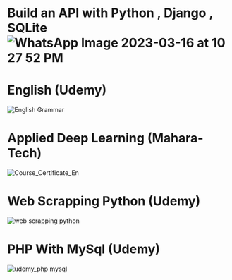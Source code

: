 # Build an API with Python , Django , SQLite![WhatsApp Image 2023-03-16 at 10 27 52 PM](https://user-images.githubusercontent.com/52500501/226011694-8c55a2cc-f47a-4fd0-9541-8cff6eafdef4.jpeg)


# English (Udemy)

![English Grammar](https://user-images.githubusercontent.com/52500501/188263212-9d39904a-aa6c-4482-923f-9193b323c11f.jpg)

# Applied Deep Learning (Mahara-Tech)

![Course_Certificate_En](https://user-images.githubusercontent.com/52500501/175837302-3818e3ff-e137-4b3f-b2e5-3bd5646a13d2.jpg)


# Web Scrapping Python (Udemy)

![web scrapping python](https://user-images.githubusercontent.com/52500501/128648414-cd971e2a-8f4a-464f-bb72-142da750fe9c.JPG)

# PHP With MySql (Udemy)

![udemy_php mysql](https://user-images.githubusercontent.com/52500501/128648391-cd02fb41-bd47-4dd8-923a-21ef26f0080b.jpg)





